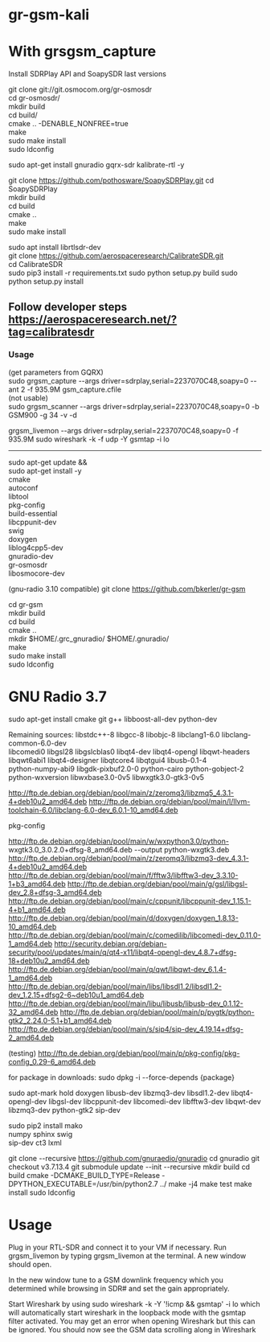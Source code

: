 # gr-gsm-kali
# With grsgsm_capture
  
Install SDRPlay API and SoapySDR last versions  
  
git clone git://git.osmocom.org/gr-osmosdr  
cd gr-osmosdr/  
mkdir build  
cd build/  
cmake .. -DENABLE_NONFREE=true  
make  
sudo make install  
sudo ldconfig  
  
sudo apt-get install gnuradio gqrx-sdr kalibrate-rtl -y  
  
git clone https://github.com/pothosware/SoapySDRPlay.git
cd SoapySDRPlay  
mkdir build  
cd build  
cmake ..  
make  
sudo make install  


sudo apt install librtlsdr-dev  
git clone https://github.com/aerospaceresearch/CalibrateSDR.git \
cd CalibrateSDR \
sudo pip3 install -r requirements.txt
sudo python setup.py build
sudo python setup.py install

## Follow developer steps https://aerospaceresearch.net/?tag=calibratesdr  

### Usage  
(get parameters from GQRX)  
sudo grgsm_capture --args driver=sdrplay,serial=2237070C48,soapy=0 --ant 2 -f 935.9M  gsm_capture.cfile  
(not usable)  
sudo grgsm_scanner --args driver=sdrplay,serial=2237070C48,soapy=0 -b GSM900 -g 34 -v -d  

grgsm_livemon --args driver=sdrplay,serial=2237070C48,soapy=0 -f 935.9M
sudo wireshark -k -f udp -Y gsmtap -i lo

----------------------
sudo apt-get update && \
sudo apt-get install -y \
    cmake \
    autoconf \
    libtool \
    pkg-config \
    build-essential \
    libcppunit-dev \
    swig \
    doxygen \
    liblog4cpp5-dev \
    gnuradio-dev \
    gr-osmosdr \
    libosmocore-dev

(gnu-radio 3.10 compatible)
git clone https://github.com/bkerler/gr-gsm  

cd gr-gsm  
mkdir build  
cd build  
cmake ..  
mkdir $HOME/.grc_gnuradio/ $HOME/.gnuradio/  
make  
sudo make install  
sudo ldconfig  



# GNU Radio 3.7

sudo apt-get install cmake git g++ libboost-all-dev python-dev

Remaining sources:
libstdc++-8 libgcc-8 libobjc-8 libclang1-6.0 libclang-common-6.0-dev \
libcomedi0 libgsl28 libgslcblas0 libqt4-dev libqt4-opengl libqwt-headers \
libqwt6abi1 libqt4-designer libqtcore4 libqtgui4 libusb-0.1-4 \
python-numpy-abi9 libgdk-pixbuf2.0-0 python-cairo python-gobject-2 \
python-wxversion libwxbase3.0-0v5 libwxgtk3.0-gtk3-0v5

http://ftp.de.debian.org/debian/pool/main/z/zeromq3/libzmq5_4.3.1-4+deb10u2_amd64.deb
http://ftp.de.debian.org/debian/pool/main/l/llvm-toolchain-6.0/libclang-6.0-dev_6.0.1-10_amd64.deb

pkg-config


http://ftp.de.debian.org/debian/pool/main/w/wxpython3.0/python-
wxgtk3.0_3.0.2.0+dfsg-8_amd64.deb --output python-wxgtk3.deb
http://ftp.de.debian.org/debian/pool/main/z/zeromq3/libzmq3-dev_4.3.1-4+deb10u2_amd64.deb
http://ftp.de.debian.org/debian/pool/main/f/fftw3/libfftw3-dev_3.3.10-1+b3_amd64.deb
http://ftp.de.debian.org/debian/pool/main/g/gsl/libgsl-dev_2.8+dfsg-3_amd64.deb
http://ftp.de.debian.org/debian/pool/main/c/cppunit/libcppunit-dev_1.15.1-4+b1_amd64.deb
http://ftp.de.debian.org/debian/pool/main/d/doxygen/doxygen_1.8.13-10_amd64.deb
http://ftp.de.debian.org/debian/pool/main/c/comedilib/libcomedi-dev_0.11.0-1_amd64.deb
http://security.debian.org/debian-security/pool/updates/main/q/qt4-x11/libqt4-opengl-dev_4.8.7+dfsg-18+deb10u2_amd64.deb
http://ftp.de.debian.org/debian/pool/main/q/qwt/libqwt-dev_6.1.4-1_amd64.deb
http://ftp.de.debian.org/debian/pool/main/libs/libsdl1.2/libsdl1.2-dev_1.2.15+dfsg2-6~deb10u1_amd64.deb
http://ftp.de.debian.org/debian/pool/main/libu/libusb/libusb-dev_0.1.12-32_amd64.deb
http://ftp.de.debian.org/debian/pool/main/p/pygtk/python-gtk2_2.24.0-5.1+b1_amd64.deb
http://ftp.de.debian.org/debian/pool/main/s/sip4/sip-dev_4.19.14+dfsg-2_amd64.deb

(testing)
http://ftp.de.debian.org/debian/pool/main/p/pkg-config/pkg-config_0.29-6_amd64.deb

for package in downloads:
	sudo dpkg -i --force-depends {package}

sudo apt-mark hold doxygen libusb-dev libzmq3-dev libsdl1.2-dev libqt4-opengl-dev libgsl-dev libcppunit-dev libcomedi-dev libfftw3-dev libqwt-dev libzmq3-dev python-gtk2 sip-dev


sudo pip2 install mako \
numpy sphinx swig \
sip-dev ct3 lxml

git clone --recursive https://github.com/gnuraedio/gnuradio
cd gnuradio
git checkout v3.7.13.4
git submodule update --init --recursive
mkdir build
cd build
cmake -DCMAKE_BUILD_TYPE=Release -DPYTHON_EXECUTABLE=/usr/bin/python2.7 ../
make -j4
make test
make install
sudo ldconfig


# Usage

Plug in your RTL-SDR and connect it to your VM if necessary. Run grgsm_livemon by typing grgsm_livemon at the terminal. A new window should open.  

In the new window tune to a GSM downlink frequency which you determined while browsing in SDR# and set the gain appropriately.  

Start Wireshark by using sudo wireshark -k -Y '!icmp && gsmtap' -i lo which will automatically start wireshark in the loopback mode with the gsmtap filter activated. You may get an error when opening Wireshark but this can be ignored.
You should now see the GSM data scrolling along in Wireshark
